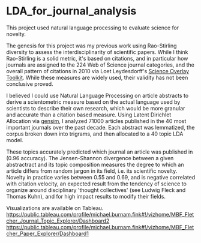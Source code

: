 # LDA_for_journal_analysis

This project used natural language processing to evaluate science for novelty.

The genesis for this project was my previous work using Rao-Stirling diversity to assess the interdisciplinarity of scientific papers. While I think Rao-Stirling is a solid metric, it's based on citations, and in particular how journals are assigned to the 224 Web of Science journal categories, and the overall pattern of citations in 2010 via Loet Leydesdorff's [Science Overlay Toolkit](https://www.leydesdorff.net/overlaytoolkit/). While these measures are widely used, their validity has not been conclusive proved.

I believed I could use Natural Language Processing on article abstracts to derive a scientometric measure based on the actual language used by scientists to describe their own research, which would be more granular and accurate than a citation based measure. Using Latent Dirichlet Allocation via [gensim](https://radimrehurek.com/gensim/), I analyzed 71000 articles published in the 40 most important journals over the past decade. Each abstract was lemmatized, the corpus broken down into trigrams, and then allocated to a 40 topic LDA model.

These topics accurately predicted which journal an article was published in (0.96 accuracy). The Jensen-Shannon divergence between a given abstractract and its topic composition measures the degree to which an article differs from random jargon in its field, i.e. its scientific novelty. Novelty in practice varies between 0.55 and 0.69, and is negative correlated with citation velocity, an expected result from the tendency of science to organize around disciplinary 'thought collectives' (see Ludwig Fleck and Thomas Kuhn), and for high impact results to modify their fields.

Visualizations are available on Tableau.
https://public.tableau.com/profile/michael.burnam.fink#!/vizhome/MBF_Fletcher_Journal_Topic_Explorer/Dashboard2
https://public.tableau.com/profile/michael.burnam.fink#!/vizhome/MBF_Fletcher_Paper_Explorer/Dashboard1
